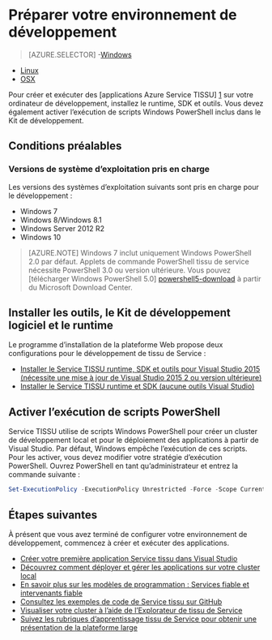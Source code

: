 <properties
   pageTitle="Configurer votre environnement de développement | Microsoft Azure"
   description="Installer les outils, le Kit de développement logiciel et le runtime et créez un cluster de développement local. Au terme de ce programme d’installation, vous serez prêt à créer des applications."
   services="service-fabric"
   documentationCenter=".net"
   authors="rwike77"
   manager="timlt"
   editor=""/>

<tags
   ms.service="service-fabric"
   ms.devlang="dotNet"
   ms.topic="get-started-article"
   ms.tgt_pltfrm="NA"
   ms.workload="NA"
   ms.date="10/26/2016"
   ms.author="ryanwi"/>

# <a name="prepare-your-development-environment"></a>Préparer votre environnement de développement

> [AZURE.SELECTOR]
-[Windows](service-fabric-get-started.md)
- [Linux](service-fabric-get-started-linux.md)
- [OSX](service-fabric-get-started-mac.md)

 Pour créer et exécuter des [applications Azure Service TISSU] [ 1] sur votre ordinateur de développement, installez le runtime, SDK et outils. Vous devez également activer l’exécution de scripts Windows PowerShell inclus dans le Kit de développement.

## <a name="prerequisites"></a>Conditions préalables
### <a name="supported-operating-system-versions"></a>Versions de système d’exploitation pris en charge
Les versions des systèmes d’exploitation suivants sont pris en charge pour le développement :

- Windows 7
- Windows 8/Windows 8.1
- Windows Server 2012 R2
- Windows 10

>[AZURE.NOTE] Windows 7 inclut uniquement Windows PowerShell 2.0 par défaut. Applets de commande PowerShell tissu de service nécessite PowerShell 3.0 ou version ultérieure. Vous pouvez [télécharger Windows PowerShell 5.0] [ powershell5-download] à partir du Microsoft Download Center.

## <a name="install-the-runtime-sdk-and-tools"></a>Installer les outils, le Kit de développement logiciel et le runtime

Le programme d’installation de la plateforme Web propose deux configurations pour le développement de tissu de Service :

- [Installer le Service TISSU runtime, SDK et outils pour Visual Studio 2015 (nécessite une mise à jour de Visual Studio 2015 2 ou version ultérieure)][full-bundle-vs2015]
- [Installer le Service TISSU runtime et SDK (aucune outils Visual Studio)][core-sdk]

## <a name="enable-powershell-script-execution"></a>Activer l’exécution de scripts PowerShell

Service TISSU utilise de scripts Windows PowerShell pour créer un cluster de développement local et pour le déploiement des applications à partir de Visual Studio. Par défaut, Windows empêche l’exécution de ces scripts. Pour les activer, vous devez modifier votre stratégie d’exécution PowerShell. Ouvrez PowerShell en tant qu’administrateur et entrez la commande suivante :

```powershell
Set-ExecutionPolicy -ExecutionPolicy Unrestricted -Force -Scope CurrentUser
```

## <a name="next-steps"></a>Étapes suivantes
À présent que vous avez terminé de configurer votre environnement de développement, commencez à créer et exécuter des applications.

- [Créer votre première application Service tissu dans Visual Studio](service-fabric-create-your-first-application-in-visual-studio.md)
- [Découvrez comment déployer et gérer les applications sur votre cluster local](service-fabric-get-started-with-a-local-cluster.md)
- [En savoir plus sur les modèles de programmation : Services fiable et intervenants fiable](service-fabric-choose-framework.md)
- [Consultez les exemples de code de Service tissu sur GitHub](https://aka.ms/servicefabricsamples)
- [Visualiser votre cluster à l’aide de l’Explorateur de tissu de Service](service-fabric-visualizing-your-cluster.md)
- [Suivez les rubriques d’apprentissage tissu de Service pour obtenir une présentation de la plateforme large](https://azure.microsoft.com/documentation/learning-paths/service-fabric/)

[1]: http://azure.microsoft.com/en-us/campaigns/service-fabric/ "Page de campagne tissu de service"
[2]: http://go.microsoft.com/fwlink/?LinkId=517106 "RC VS"
[full-bundle-vs2015]:http://www.microsoft.com/web/handlers/webpi.ashx?command=getinstallerredirect&appid=MicrosoftAzure-ServiceFabric-VS2015 "Lien VS 2015 WebPI"
[full-bundle-dev15]:http://www.microsoft.com/web/handlers/webpi.ashx?command=getinstallerredirect&appid=MicrosoftAzure-ServiceFabric-Dev15 "Lien WebPI Dev15"
[core-sdk]:http://www.microsoft.com/web/handlers/webpi.ashx?command=getinstallerredirect&appid=MicrosoftAzure-ServiceFabric-CoreSDK "Lien du Kit de développement logiciel WebPI Core"
[powershell5-download]:https://www.microsoft.com/en-us/download/details.aspx?id=50395
